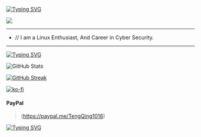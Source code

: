 
[![Typing SVG](https://readme-typing-svg.herokuapp.com?font=Nata+Sans&letterSpacing=1px&weight=600&size=40&duration=2000&pause=880&center=true&vCenter=true&width=435&lines=Hey1Me+%F0%9F%98%8E)](https://git.io/typing-svg)

![](https://komarev.com/ghpvc/?username=hey1me&color=blue&style=for-the-badge&label=Views&base=86&abbreviated=false)

---

- // I am a Linux Enthusiast, And Career in Cyber Security.

---

[![Typing SVG](https://readme-typing-svg.herokuapp.com?font=Roboto&weight=500&size=16&duration=1000&pause=1000&vCenter=true&repeat=false&width=435&lines=%F0%9F%92%AC+DETAILS)](https://git.io/typing-svg)

![GitHub Stats](https://github-profile-summary-cards.vercel.app/api/cards/stats?username=hey1me&theme=zenburn) 

[![GitHub Streak](https://github-readme-streak-stats.herokuapp.com?user=hey1me&theme=nightfox&hide_border=true&border_radius=16&date_format=j%20M%5B%20Y%5D)](https://git.io/streak-stats)


[![ko-fi](https://ko-fi.com/img/githubbutton_sm.svg)](https://ko-fi.com/hey1me)


#### PayPal
>(https://paypal.me/TengQing1016)


[![Typing SVG](https://readme-typing-svg.herokuapp.com?font=Nata+Sans&weight=500&size=30&letterSpacing=1px&duration=4000&pause=890&center=true&vCenter=true&width=435&lines=Thank+You+%F0%9F%98%8A)](https://git.io/typing-svg)
